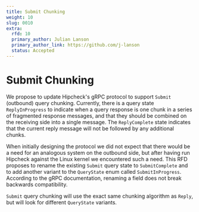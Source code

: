 ```yaml
---
title: Submit Chunking
weight: 10
slug: 0010
extra:
  rfd: 10
  primary_author: Julian Lanson
  primary_author_link: https://github.com/j-lanson
  status: Accepted
---
```


# Submit Chunking

We propose to update Hipcheck's gRPC protocol
to support `Submit` (outbound) query chunking. Currently, there is a query state
`ReplyInProgress` to indicate when a query response is one chunk in a series of
fragmented response messages, and that they should be combined on the receiving
side into a single message. The `ReplyComplete` state indicates that the current
reply message will not be followed by any additional chunks.

When initially designing the protocol we did not expect that there would be a
need for an analogous system on the outbound side, but after having run Hipcheck
against the Linux kernel we encountered such a need. This RFD proposes to rename
the existing `Submit` query state to `SubmitComplete` and to add another variant
to the `QueryState` enum called `SubmitInProgress`. According to the gRPC
documentation, renaming a field does not break backwards compatibility.

`Submit` query chunking will use the exact same chunking algorithm as `Reply`,
but will look for different `QueryState` variants.
